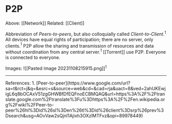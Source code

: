 # P2P
Above: [[Network]]
Related: [[Client]]

Abbreviation of *Peers-to-peers*, but also colloquially called *Client-to-Client*.$^1$
All devices have equal rights of participation; there are no server, only clients.$^1$
P2P allow the sharing and transmission of resources and data without coordination from any central server.$^1$
[[Torrent]] use P2P.
Everyone is connected to everyone.

Images:
	![[Pasted image 20231108215915.png]]$^1$

<hr>
References:
1. [Peer-to-peer](https://www.google.com/url?sa=t&rct=j&q=&esrc=s&source=web&cd=&cad=rja&uact=8&ved=2ahUKEwjigL6q8bOCAxV51zgGHWBfDfEQFnoECBMQAQ&url=https%3A%2F%2Ftranslate.google.com%2Ftranslate%3Fu%3Dhttps%3A%2F%2Fen.wikipedia.org%2Fwiki%2FPeer-to-peer%26hl%3Did%26sl%3Den%26tl%3Did%26client%3Dsrp%26prev%3Dsearch&usg=AOvVaw2sQjnl1Ajixh3OXzlMTFvz&opi=89978449)